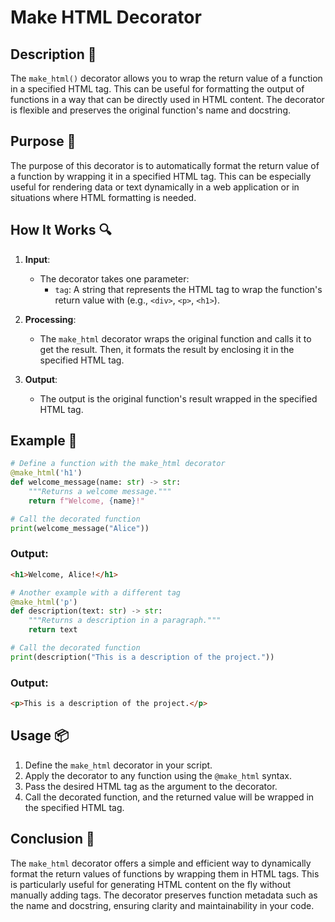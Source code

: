 # Make HTML Decorator

## Description 📝

The `make_html()` decorator allows you to wrap the return value of a function in a specified HTML tag.
This can be useful for formatting the output of functions in a way that can be directly used in HTML content.
The decorator is flexible and preserves the original function's name and docstring.

## Purpose 🎯

The purpose of this decorator is to automatically format the return value of a function by wrapping it in a specified HTML tag.
This can be especially useful for rendering data or text dynamically in a web application or in situations where HTML formatting is needed.

## How It Works 🔍

1. **Input**:

    - The decorator takes one parameter:
        - `tag`: A string that represents the HTML tag to wrap the function's return value with (e.g., `<div>`, `<p>`, `<h1>`).

2. **Processing**:

    - The `make_html` decorator wraps the original function and calls it to get the result. Then, it formats the result by enclosing it in the specified HTML tag.

3. **Output**:
    - The output is the original function's result wrapped in the specified HTML tag.

## Example 📜

```python
# Define a function with the make_html decorator
@make_html('h1')
def welcome_message(name: str) -> str:
    """Returns a welcome message."""
    return f"Welcome, {name}!"

# Call the decorated function
print(welcome_message("Alice"))
```

### Output:

```html
<h1>Welcome, Alice!</h1>
```

```python
# Another example with a different tag
@make_html('p')
def description(text: str) -> str:
    """Returns a description in a paragraph."""
    return text

# Call the decorated function
print(description("This is a description of the project."))
```

### Output:

```html
<p>This is a description of the project.</p>
```

## Usage 📦

1. Define the `make_html` decorator in your script.
2. Apply the decorator to any function using the `@make_html` syntax.
3. Pass the desired HTML tag as the argument to the decorator.
4. Call the decorated function, and the returned value will be wrapped in the specified HTML tag.

## Conclusion 🚀

The `make_html` decorator offers a simple and efficient way to dynamically format the return values of functions by wrapping them in HTML tags.
This is particularly useful for generating HTML content on the fly without manually adding tags.
The decorator preserves function metadata such as the name and docstring, ensuring clarity and maintainability in your code.
